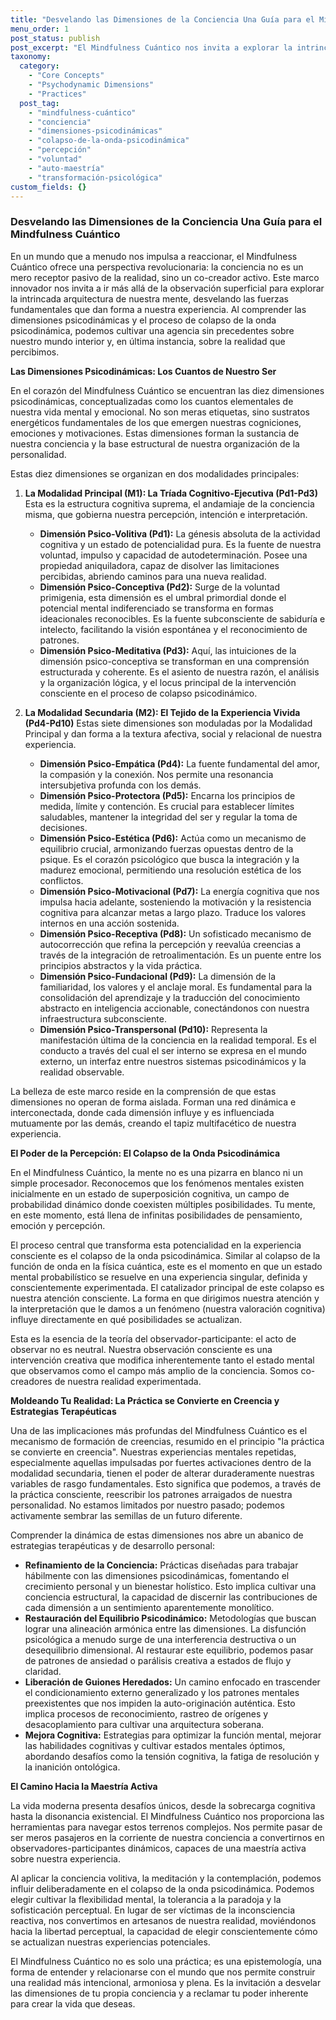 ```yaml
---
title: "Desvelando las Dimensiones de la Conciencia Una Guía para el Mindfulness Cuántico"
menu_order: 1
post_status: publish
post_excerpt: "El Mindfulness Cuántico nos invita a explorar la intrincada arquitectura de nuestra conciencia. Más allá de la observación pasiva, este marco nos capacita para comprender y moldear activamente nuestra realidad, reconociendo el papel intrínseco de cada dimensión psicodinámica en nuestra experiencia."
taxonomy:
  category:
    - "Core Concepts"
    - "Psychodynamic Dimensions"
    - "Practices"
  post_tag:
    - "mindfulness-cuántico"
    - "conciencia"
    - "dimensiones-psicodinámicas"
    - "colapso-de-la-onda-psicodinámica"
    - "percepción"
    - "voluntad"
    - "auto-maestría"
    - "transformación-psicológica"
custom_fields: {}
---
```


### Desvelando las Dimensiones de la Conciencia Una Guía para el Mindfulness Cuántico

En un mundo que a menudo nos impulsa a reaccionar, el Mindfulness Cuántico ofrece una perspectiva revolucionaria: la conciencia no es un mero receptor pasivo de la realidad, sino un co-creador activo. Este marco innovador nos invita a ir más allá de la observación superficial para explorar la intrincada arquitectura de nuestra mente, desvelando las fuerzas fundamentales que dan forma a nuestra experiencia. Al comprender las dimensiones psicodinámicas y el proceso de colapso de la onda psicodinámica, podemos cultivar una agencia sin precedentes sobre nuestro mundo interior y, en última instancia, sobre la realidad que percibimos.

**Las Dimensiones Psicodinámicas: Los Cuantos de Nuestro Ser**

En el corazón del Mindfulness Cuántico se encuentran las diez dimensiones psicodinámicas, conceptualizadas como los cuantos elementales de nuestra vida mental y emocional. No son meras etiquetas, sino sustratos energéticos fundamentales de los que emergen nuestras cogniciones, emociones y motivaciones. Estas dimensiones forman la sustancia de nuestra conciencia y la base estructural de nuestra organización de la personalidad.

Estas diez dimensiones se organizan en dos modalidades principales:

1.  **La Modalidad Principal (M1): La Tríada Cognitivo-Ejecutiva (Pd1-Pd3)**
    Esta es la estructura cognitiva suprema, el andamiaje de la conciencia misma, que gobierna nuestra percepción, intención e interpretación.
    *   **Dimensión Psico-Volitiva (Pd1):** La génesis absoluta de la actividad cognitiva y un estado de potencialidad pura. Es la fuente de nuestra voluntad, impulso y capacidad de autodeterminación. Posee una propiedad aniquiladora, capaz de disolver las limitaciones percibidas, abriendo caminos para una nueva realidad.
    *   **Dimensión Psico-Conceptiva (Pd2):** Surge de la voluntad primigenia, esta dimensión es el umbral primordial donde el potencial mental indiferenciado se transforma en formas ideacionales reconocibles. Es la fuente subconsciente de sabiduría e intelecto, facilitando la visión espontánea y el reconocimiento de patrones.
    *   **Dimensión Psico-Meditativa (Pd3):** Aquí, las intuiciones de la dimensión psico-conceptiva se transforman en una comprensión estructurada y coherente. Es el asiento de nuestra razón, el análisis y la organización lógica, y el locus principal de la intervención consciente en el proceso de colapso psicodinámico.

2.  **La Modalidad Secundaria (M2): El Tejido de la Experiencia Vivida (Pd4-Pd10)**
    Estas siete dimensiones son moduladas por la Modalidad Principal y dan forma a la textura afectiva, social y relacional de nuestra experiencia.
    *   **Dimensión Psico-Empática (Pd4):** La fuente fundamental del amor, la compasión y la conexión. Nos permite una resonancia intersubjetiva profunda con los demás.
    *   **Dimensión Psico-Protectora (Pd5):** Encarna los principios de medida, límite y contención. Es crucial para establecer límites saludables, mantener la integridad del ser y regular la toma de decisiones.
    *   **Dimensión Psico-Estética (Pd6):** Actúa como un mecanismo de equilibrio crucial, armonizando fuerzas opuestas dentro de la psique. Es el corazón psicológico que busca la integración y la madurez emocional, permitiendo una resolución estética de los conflictos.
    *   **Dimensión Psico-Motivacional (Pd7):** La energía cognitiva que nos impulsa hacia adelante, sosteniendo la motivación y la resistencia cognitiva para alcanzar metas a largo plazo. Traduce los valores internos en una acción sostenida.
    *   **Dimensión Psico-Receptiva (Pd8):** Un sofisticado mecanismo de autocorrección que refina la percepción y reevalúa creencias a través de la integración de retroalimentación. Es un puente entre los principios abstractos y la vida práctica.
    *   **Dimensión Psico-Fundacional (Pd9):** La dimensión de la familiaridad, los valores y el anclaje moral. Es fundamental para la consolidación del aprendizaje y la traducción del conocimiento abstracto en inteligencia accionable, conectándonos con nuestra infraestructura subconsciente.
    *   **Dimensión Psico-Transpersonal (Pd10):** Representa la manifestación última de la conciencia en la realidad temporal. Es el conducto a través del cual el ser interno se expresa en el mundo externo, un interfaz entre nuestros sistemas psicodinámicos y la realidad observable.

La belleza de este marco reside en la comprensión de que estas dimensiones no operan de forma aislada. Forman una red dinámica e interconectada, donde cada dimensión influye y es influenciada mutuamente por las demás, creando el tapiz multifacético de nuestra experiencia.

**El Poder de la Percepción: El Colapso de la Onda Psicodinámica**

En el Mindfulness Cuántico, la mente no es una pizarra en blanco ni un simple procesador. Reconocemos que los fenómenos mentales existen inicialmente en un estado de superposición cognitiva, un campo de probabilidad dinámico donde coexisten múltiples posibilidades. Tu mente, en este momento, está llena de infinitas posibilidades de pensamiento, emoción y percepción.

El proceso central que transforma esta potencialidad en la experiencia consciente es el colapso de la onda psicodinámica. Similar al colapso de la función de onda en la física cuántica, este es el momento en que un estado mental probabilístico se resuelve en una experiencia singular, definida y conscientemente experimentada. El catalizador principal de este colapso es nuestra atención consciente. La forma en que dirigimos nuestra atención y la interpretación que le damos a un fenómeno (nuestra valoración cognitiva) influye directamente en qué posibilidades se actualizan.

Esta es la esencia de la teoría del observador-participante: el acto de observar no es neutral. Nuestra observación consciente es una intervención creativa que modifica inherentemente tanto el estado mental que observamos como el campo más amplio de la conciencia. Somos co-creadores de nuestra realidad experimentada.

**Moldeando Tu Realidad: La Práctica se Convierte en Creencia y Estrategias Terapéuticas**

Una de las implicaciones más profundas del Mindfulness Cuántico es el mecanismo de formación de creencias, resumido en el principio "la práctica se convierte en creencia". Nuestras experiencias mentales repetidas, especialmente aquellas impulsadas por fuertes activaciones dentro de la modalidad secundaria, tienen el poder de alterar duraderamente nuestras variables de rasgo fundamentales. Esto significa que podemos, a través de la práctica consciente, reescribir los patrones arraigados de nuestra personalidad. No estamos limitados por nuestro pasado; podemos activamente sembrar las semillas de un futuro diferente.

Comprender la dinámica de estas dimensiones nos abre un abanico de estrategias terapéuticas y de desarrollo personal:

*   **Refinamiento de la Conciencia:** Prácticas diseñadas para trabajar hábilmente con las dimensiones psicodinámicas, fomentando el crecimiento personal y un bienestar holístico. Esto implica cultivar una conciencia estructural, la capacidad de discernir las contribuciones de cada dimensión a un sentimiento aparentemente monolítico.
*   **Restauración del Equilibrio Psicodinámico:** Metodologías que buscan lograr una alineación armónica entre las dimensiones. La disfunción psicológica a menudo surge de una interferencia destructiva o un desequilibrio dimensional. Al restaurar este equilibrio, podemos pasar de patrones de ansiedad o parálisis creativa a estados de flujo y claridad.
*   **Liberación de Guiones Heredados:** Un camino enfocado en trascender el condicionamiento externo generalizado y los patrones mentales preexistentes que nos impiden la auto-originación auténtica. Esto implica procesos de reconocimiento, rastreo de orígenes y desacoplamiento para cultivar una arquitectura soberana.
*   **Mejora Cognitiva:** Estrategias para optimizar la función mental, mejorar las habilidades cognitivas y cultivar estados mentales óptimos, abordando desafíos como la tensión cognitiva, la fatiga de resolución y la inanición ontológica.

**El Camino Hacia la Maestría Activa**

La vida moderna presenta desafíos únicos, desde la sobrecarga cognitiva hasta la disonancia existencial. El Mindfulness Cuántico nos proporciona las herramientas para navegar estos terrenos complejos. Nos permite pasar de ser meros pasajeros en la corriente de nuestra conciencia a convertirnos en observadores-participantes dinámicos, capaces de una maestría activa sobre nuestra experiencia.

Al aplicar la conciencia volitiva, la meditación y la contemplación, podemos influir deliberadamente en el colapso de la onda psicodinámica. Podemos elegir cultivar la flexibilidad mental, la tolerancia a la paradoja y la sofisticación perceptual. En lugar de ser víctimas de la inconsciencia reactiva, nos convertimos en artesanos de nuestra realidad, moviéndonos hacia la libertad perceptual, la capacidad de elegir conscientemente cómo se actualizan nuestras experiencias potenciales.

El Mindfulness Cuántico no es solo una práctica; es una epistemología, una forma de entender y relacionarse con el mundo que nos permite construir una realidad más intencional, armoniosa y plena. Es la invitación a desvelar las dimensiones de tu propia conciencia y a reclamar tu poder inherente para crear la vida que deseas.